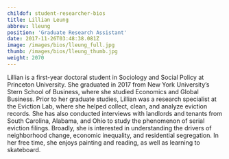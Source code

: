 ```yaml
---
childof: student-researcher-bios
title: Lillian Leung
abbrev: lleung
position: 'Graduate Research Assistant'
date: 2017-11-26T03:48:38.081Z
image: /images/bios/lleung_full.jpg
thumb: /images/bios/lleung_thumb.jpg
weight: 2070
---
```

Lillian is a first-year doctoral student in Sociology and Social Policy at Princeton University. She graduated in 2017 from New York University’s Stern School of Business, where she studied Economics and Global Business. Prior to her graduate studies, Lillian was a research specialist at the Eviction Lab, where she helped collect, clean, and analyze eviction records. She has also conducted interviews with landlords and tenants from South Carolina, Alabama, and Ohio to study the phenomenon of serial eviction filings. Broadly, she is interested in understanding the drivers of neighborhood change, economic inequality, and residential segregation. In her free time, she enjoys painting and reading, as well as learning to skateboard.
